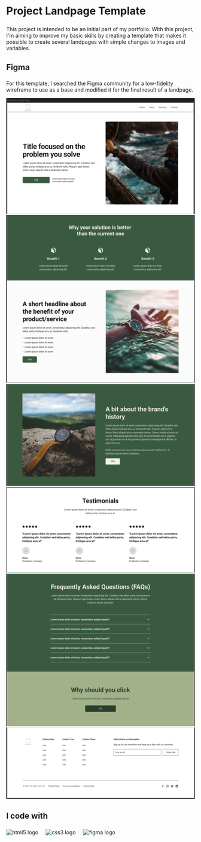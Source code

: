 <h1 align="left">Project Landpage Template</h1>

###

<p align="left">This project is intended to be an initial part of my portfolio. With this project, I'm aiming to improve my basic skills by creating a template that makes it possible to create several landpages with simple changes to images and variables.</p>

###

<h2 align="left">Figma</h2>

###

<p align="left">For this template, I searched the Figma community for a low-fidelity wireframe to use as a base and modified it for the final result of a landpage.</p>

![](./assets/ux/one.png)
![](./assets/ux/two.png)
![](./assets/ux/three.png)
![](./assets/ux/four.png)
![](./assets/ux/five.png)
![](./assets/ux/six.png)

###

<h2 align="left">I code with</h2>

###

<div align="left">
  <img src="https://cdn.jsdelivr.net/gh/devicons/devicon/icons/html5/html5-original.svg" height="40" alt="html5 logo"  />
  <img width="12" />
  <img src="https://cdn.jsdelivr.net/gh/devicons/devicon/icons/css3/css3-original.svg" height="40" alt="css3 logo"  />
  <img width="12" />
  <img src="https://cdn.jsdelivr.net/gh/devicons/devicon/icons/figma/figma-original.svg" height="40" alt="figma logo"  />
</div>

###